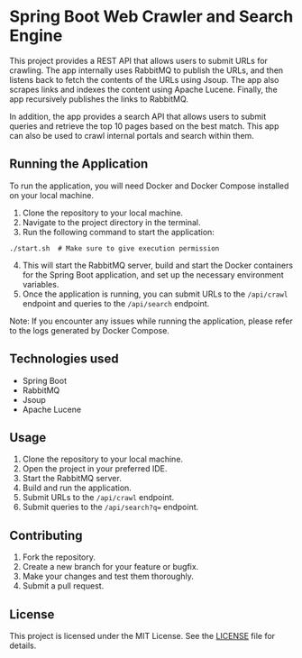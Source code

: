 # Spring Boot Web Crawler and Search Engine

This project provides a REST API that allows users to submit URLs for crawling. The app internally uses RabbitMQ to publish the URLs, and then listens back to fetch the contents of the URLs using Jsoup. The app also scrapes links and indexes the content using Apache Lucene. Finally, the app recursively publishes the links to RabbitMQ.

In addition, the app provides a search API that allows users to submit queries and retrieve the top 10 pages based on the best match. This app can also be used to crawl internal portals and search within them.

## Running the Application
To run the application, you will need Docker and Docker Compose installed on your local machine.

1. Clone the repository to your local machine.
2. Navigate to the project directory in the terminal.
3. Run the following command to start the application:
```shell
./start.sh  # Make sure to give execution permission
```
4. This will start the RabbitMQ server, build and start the Docker containers for the Spring Boot application, and set up the necessary environment variables.
5. Once the application is running, you can submit URLs to the `/api/crawl` endpoint and queries to the `/api/search` endpoint.

Note: If you encounter any issues while running the application, please refer to the logs generated by Docker Compose.

## Technologies used
- Spring Boot
- RabbitMQ
- Jsoup
- Apache Lucene

## Usage
1. Clone the repository to your local machine.
2. Open the project in your preferred IDE.
3. Start the RabbitMQ server.
4. Build and run the application.
5. Submit URLs to the `/api/crawl` endpoint.
6. Submit queries to the `/api/search?q=` endpoint.

## Contributing
1. Fork the repository.
2. Create a new branch for your feature or bugfix.
3. Make your changes and test them thoroughly.
4. Submit a pull request.

## License
This project is licensed under the MIT License. See the [LICENSE](LICENSE) file for details.
